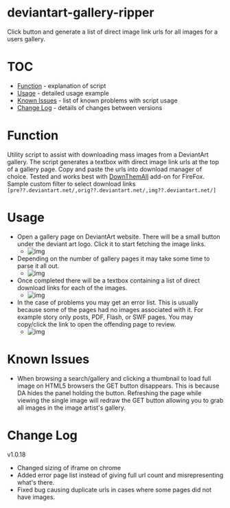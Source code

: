 # deviantart-gallery-ripper
Click button and generate a list of direct image link urls for all images for a users gallery.

# TOC 
* [Function](#function) - explanation of script
* [Usage](#usage) - detailed usage example
* [Known Issues](#known-issues) - list of known problems with script usage
* [Change Log](#change-log) - details of changes between versions

# Function <a name="function"></a>
Utility script to assist with downloading mass images from a DeviantArt gallery.
The script generates a textbox with direct image link urls at the top of a gallery page. Copy and paste the urls into download manager of choice. Tested and works best with [DownThemAll](https://addons.mozilla.org/en-US/firefox/addon/downthemall/) add-on for FireFox. Sample custom filter to select download links `[pre??.deviantart.net/,orig??.deviantart.net/,img??.deviantart.net/]`

# Usage <a name="usage"></a>
* Open a gallery page on DeviantArt website. There will be a small button under the deviant art logo. Click it to start fetching the image links. 
  * ![img](https://dl.dropboxusercontent.com/u/29157236/daripper-fast/001%20Start.png)
* Depending on the number of gallery pages it may take some time to parse it all out.
  * ![img](https://dl.dropboxusercontent.com/u/29157236/daripper-fast/002%20Polling.png)
* Once completed there will be a textbox containing a list of direct download links for each of the images.
  * ![img](https://dl.dropboxusercontent.com/u/29157236/daripper-fast/003%20Success.png)
* In the case of problems you may get an error list. This is usually because some of the pages had no images associated with it. For example story only posts, PDF, Flash, or SWF pages. You may copy/click the link to open the offending page to review.
  * ![img](https://dl.dropboxusercontent.com/u/29157236/daripper-fast/004%20Error%20Display.png)

# Known Issues  <a name="known-issues"></a>
* When browsing a search/gallery and clicking a thumbnail to load full image on HTML5 browsers the GET button disappears. This is because DA hides the panel holding the button. Refreshing the page while viewing the single image will redraw the GET button allowing you to grab all images in the image artist's gallery.

# Change Log <a name="change-log"></a>
v1.0.18
* Changed sizing of iframe on chrome
* Added error page list instead of giving full url count and misrepresenting what's there.
* Fixed bug causing duplicate urls in cases where some pages did not have images.

